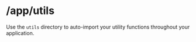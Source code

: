 # /app/utils

Use the `utils` directory to auto-import your utility functions throughout your application.
